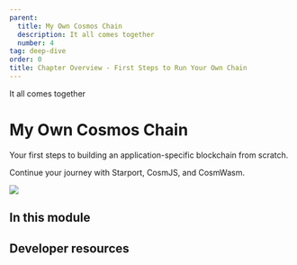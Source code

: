 ```yaml
---
parent:
  title: My Own Cosmos Chain
  description: It all comes together
  number: 4
tag: deep-dive
order: 0
title: Chapter Overview - First Steps to Run Your Own Chain
---
```


<div class="tm-overline tm-rf-1 tm-lh-title tm-medium tm-muted">It all comes together</div>
<h1 class="mt-4 mb-6">My Own Cosmos Chain</h1>

Your first steps to building an application-specific blockchain from scratch.

Continue your journey with Starport, CosmJS, and CosmWasm.

![](/cosmos_dev_portal_module-05-lp.png)

## In this module

<card-module/>

## Developer resources

<div v-for="resource in $themeConfig.resources">
  <Resource 
    :title="resource.title" 
    :description="resource.description" 
    :links="resource.links" 
    :image="resource.image"
    :large="true"
  />
  <br/>
</div>

